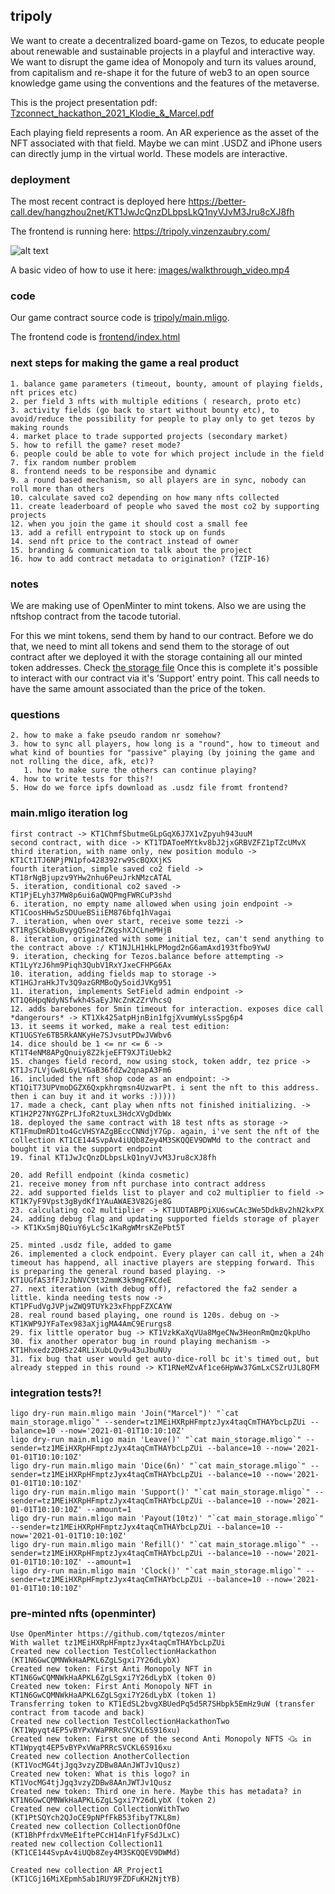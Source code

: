 ## tripoly

We want to create a decentralized board-game on Tezos, to educate people about renewable and sustainable projects in a playful and interactive way. We want to disrupt the game idea of Monopoly and turn its values around, from capitalism and re-shape it for the future of web3 to an open source knowledge game using the conventions and the features of the metaverse.

This is the project presentation pdf: [Tzconnect_hackathon_2021_Klodie_&_Marcel.pdf](Tzconnect_hackathon_2021_Klodie_&_Marcel.pdf)

Each playing field represents a room. An AR experience as the asset of the NFT associated with that field. Maybe we can mint .USDZ and iPhone users can directly jump in the virtual world. These models are interactive.

### deployment

The most recent contract is deployed here https://better-call.dev/hangzhou2net/KT1JwJcQnzDLbpsLkQ1nyVJvM3Jru8cXJ8fh

The frontend is running here: https://tripoly.vinzenzaubry.com/

![alt text](./images/d3b41637dc9240a484d18661e2b5ce58.png "Screenshot of our very basic frontend")

A basic video of how to use it here: [images/walkthrough_video.mp4](images/walkthrough_video.mp4)

### code

Our game contract source code is [tripoly/main.mligo](./tripoly/main.mligo).

The frontend code is [frontend/index.html](./frontend/index.html)

### next steps for making the game a real product

    1. balance game parameters (timeout, bounty, amount of playing fields, nft prices etc)
    2. per field 3 nfts with multiple editions ( research, proto etc)
    3. activity fields (go back to start without bounty etc), to avoid/reduce the possibility for people to play only to get tezos by making rounds
    4. market place to trade supported projects (secondary market)
    5. how to refill the game? reset mode? 
    6. people could be able to vote for which project include in the field
    7. fix random number problem
    8. frontend needs to be responsibe and dynamic
    9. a round based mechanism, so all players are in sync, nobody can roll more than others
    10. calculate saved co2 depending on how many nfts collected
    11. create leaderboard of people who saved the most co2 by supporting projects
    12. when you join the game it should cost a small fee
    13. add a refill entrypoint to stock up on funds
    14. send nft price to the contract instead of owner
    15. branding & communication to talk about the project
    16. how to add contract metadata to origination? (TZIP-16)


### notes

We are making use of OpenMinter to mint tokens. Also we are using the nftshop contract from the tacode tutorial.

For this we mint tokens, send them by hand to our contract. Before we do that, we need to mint all tokens and send them to the storage of out contract after we deployed it with the storage containing all our minted token addresses.
Check [the storage file](./tripoly/main_storage.mligo)
Once this is complete it's possible to interact with our contract via it's 'Support' entry point. This call needs to have the same amount associated than the price of the token.


### questions

    2. how to make a fake pseudo random nr somehow?
    3. how to sync all players, how long is a "round", how to timeout and what kind of bounties for "passive" playing (by joining the game and not rolling the dice, afk, etc)?
       1. how to make sure the others can continue playing?
    4. how to write tests for this?!
    5. How do we force ipfs download as .usdz file fromt frontend?


### main.mligo iteration log

    first contract -> KT1ChmfSbutmeGLpGqX6J7X1vZpyuh943uuM
    second contract, with dice -> KT1TDAToeMYtkv8bJ2jxGRBVZFZ1pTZcUMvX
    third iteration, with name only, new position modulo -> KT1Ct1TJ6NPjPN1pfo428392rw9ScBQXXjKS
    fourth iteration, simple saved co2 field -> KT18rNgBjupzv9YHw2nhu6PeuJrkNMzcATAL
    5. iteration, conditional co2 saved -> KT1PjELyh37MW8p6ui6aQWQPmgFWRCuP3shd
    6. iteration, no empty name allowed when using join endpoint -> KT1CoosHHw5zSDUueBSiiEM876bfq1hVagai
    7. iteration, when over start, receive some tezzi -> KT1RgSCkbBuBvygQ5ne2fZKgshXJCLneMHjB
    8. iteration, originated with some initial tez, can't send anything to the contract above :/ KT1NJLH1HkLPMogd2nG6amAxd193tfbo9YwU
    9. iteration, checking for Tezos.balance before attempting -> KT1LyYzJ6hm9Piqh3QubV1RxYJxeCFHPG6Ax
    10. iteration, adding fields map to storage -> KT1HGJraHkJTv3Q9azGRMBoQy5oidJVKg951
    11. iteration, implements SetField admin endpoint -> KT1Q6HpqNdyNSfwkh4SaEyJNcZnK2ZrVhcsQ
    12. adds barebones for 5min timeout for interaction. exposes dice call *dangerours* -> KT1Xk425atpHjnBin1fgjXvumWyLssSpg6p4
    13. it seems it worked, make a real test edition: KT1UGSYe6TB5RkANKyHe7SJvsutPDwJVWbv6
    14. dice should be 1 <= nr <= 6 -> KT1T4eNM8APgQnuiy8Z2kjeEFT9XJTiUebk2
    15. changes field record, now using stock, token addr, tez price -> KT1Js7LVjGw8L6yLYGaB36fdZw2qnapA3Fm6
    16. included the nft shop code as an endpoint: -> KT1QiT73UPVmoDGZX6Qxpkhrqmsn4UzwarPt. i sent the nft to this address. then i can buy it and it works :)))))
    17. made a check, cant play when nfts not finished initializing. -> KT1H2P27NYGZPrLJfoR2tuxL3HdcXVgDdbWx
    18. deployed the same contract with 18 test nfts as storage -> KT1FmuDmRD1to4GcVHSYAZgBEccCNNdjY7Gp. again, i've sent the nft of the collection KT1CE144SvpAv4iUQb8Zey4M3SKQQEV9DWMd to the contract and bought it via the support endpoint
    19. final KT1JwJcQnzDLbpsLkQ1nyVJvM3Jru8cXJ8fh

    20. add Refill endpoint (kinda cosmetic)
    21. receive money from nft purchase into contract address
    22. add supported fields list to player and co2 multiplier to field -> KT1K7yF9Vpst3gBydKf1YAuAWAE3V82Gje8G
    23. calculating co2 multiplier -> KT1UDTABPDiXU6swCAc3We5DdkBv2hN2kxPX
    24. adding debug flag and updating supported fields storage of player -> KT1KxSmjBQiuY6yLc5c1KaRgWMrsKZePbt5T

    25. minted .usdz file, added to game
    26. implemented a clock endpoint. Every player can call it, when a 24h timeout has happend, all inactive players are stepping forward. This is preparing the general round based playing. -> KT1UGfAS3fFJzJbNVC9t32mmK3k9mgFKCdeE
    27. next iteration (with debug off), refactored the fa2 sender a little. kinda needing tests now -> KT1PFudVgJVPjwZWQ9TUYk23xFhppFZXCAYW
    28. real round based playing, one round is 120s. debug on -> KT1KWP9JYFaTex983aXjigMA4AmC9Erurgs8
    29. fix little operator bug -> KT1VzkKaXqVUa8MgeCNw3HeonRmQmzQkpUho
    30. fix another operator bug in round playing mechanism -> KT1Hhxedz2DHSz24RLiXubLQv9u43uJbuNUy
    31. fix bug that user would get auto-dice-roll bc it's timed out, but already stepped in this round -> KT1RNeMZvAf1ce6HpWw37GmLxCSZrUJL8QFM


### integration tests?!

    ligo dry-run main.mligo main 'Join("Marcel")' "`cat main_storage.mligo`" --sender=tz1MEiHXRpHFmptzJyx4taqCmTHAYbcLpZUi --balance=10 --now='2021-01-01T10:10:10Z'
    ligo dry-run main.mligo main 'Leave()' "`cat main_storage.mligo`" --sender=tz1MEiHXRpHFmptzJyx4taqCmTHAYbcLpZUi --balance=10 --now='2021-01-01T10:10:10Z'
    ligo dry-run main.mligo main 'Dice(6n)' "`cat main_storage.mligo`" --sender=tz1MEiHXRpHFmptzJyx4taqCmTHAYbcLpZUi --balance=10 --now='2021-01-01T10:10:10Z'
    ligo dry-run main.mligo main 'Support()' "`cat main_storage.mligo`" --sender=tz1MEiHXRpHFmptzJyx4taqCmTHAYbcLpZUi --balance=10 --now='2021-01-01T10:10:10Z' --amount=1
    ligo dry-run main.mligo main 'Payout(10tz)' "`cat main_storage.mligo`" --sender=tz1MEiHXRpHFmptzJyx4taqCmTHAYbcLpZUi --balance=10 --now='2021-01-01T10:10:10Z'
    ligo dry-run main.mligo main 'Refill()' "`cat main_storage.mligo`" --sender=tz1MEiHXRpHFmptzJyx4taqCmTHAYbcLpZUi --balance=10 --now='2021-01-01T10:10:10Z' --amount=1
    ligo dry-run main.mligo main 'Clock()' "`cat main_storage.mligo`" --sender=tz1MEiHXRpHFmptzJyx4taqCmTHAYbcLpZUi --balance=10 --now='2021-01-01T10:10:10Z'


### pre-minted nfts (openminter)

    Use OpenMinter https://github.com/tqtezos/minter
    With wallet tz1MEiHXRpHFmptzJyx4taqCmTHAYbcLpZUi
    Created new collection TestCollectionHackathon (KT1N6GwCQMNWkHaAPKL6ZgLSgxi7Y26dLybX)
    Created new token: First Anti Monopoly NFT in KT1N6GwCQMNWkHaAPKL6ZgLSgxi7Y26dLybX (token 0)
    Created new token: First Anti Monopoly NFT in KT1N6GwCQMNWkHaAPKL6ZgLSgxi7Y26dLybX (token 1)
    Transferring token to KT1EdSL2bvgXBUedPq5d5R7SHbpk5EmHz9uW (transfer contract from tacode and back)
    Created new collection TestCollectionHackathonTwo (KT1Wpyqt4EP5vBYPxVWaPRRcSVCKL6S916xu)
    Created new token: First one of the second Anti Monopoly NFTS ꘐ in KT1Wpyqt4EP5vBYPxVWaPRRcSVCKL6S916xu
    Created new collection AnotherCollection (KT1VocMG4tjJgq3vzyZDBw8AAnJWTJv1Qusz)
    Created new token: What is this logo? in KT1VocMG4tjJgq3vzyZDBw8AAnJWTJv1Qusz
    Created new token: Third one in here. Maybe this has metadata? in KT1N6GwCQMNWkHaAPKL6ZgLSgxi7Y26dLybX (token 2)
    Created new collection CollectionWithTwo (KT1PtSQYch2QJoCE9pNPfFkB53fibyT7KL8m)
    Created new collection CollectionOfOne (KT1BhPfrdxVMeE1ftePCcH14nF1fyFSdJLxC)
    reated new collection Collection11 (KT1CE144SvpAv4iUQb8Zey4M3SKQQEV9DWMd)

    Created new collection AR_Project1 (KT1CGj16MiXEpmh5ab1RUY9FZDFuKH2NjtYB)